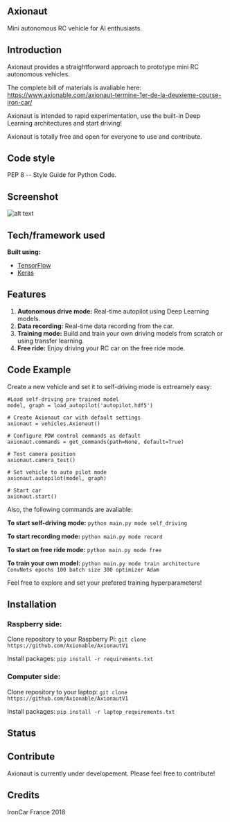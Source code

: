 ## Axionaut
Mini autonomous RC vehicle for AI enthusiasts.

## Introduction
Axionaut provides a straightforward approach to prototype mini RC autonomous vehicles. 

The complete bill of materials is avaliable here:
https://www.axionable.com/axionaut-termine-1er-de-la-deuxieme-course-iron-car/

Axionaut is intended to rapid experimentation, use the built-in Deep Learning architectures and start driving!

Axionaut is totally free and open for everyone to use and contribute.

## Code style
PEP 8 -- Style Guide for Python Code.


## Screenshot
![alt text](https://www.axionable.com/wp-content/uploads/2018/02/axionautV1.png)


## Tech/framework used

<b>Built using:</b>
- [TensorFlow](https://www.tensorflow.org)
- [Keras](https://keras.io)


## Features

1. <strong>Autonomous drive mode:</strong> Real-time autopilot using Deep Learning models.
2. <strong>Data recording:</strong> Real-time data recording from the car.
3. <strong>Training mode:</strong> Build and train your own driving models from scratch or using transfer learning.
4. <strong>Free ride:</strong> Enjoy driving your RC car on the free ride mode.


## Code Example

Create a new vehicle and set it to self-driving mode is extreamely easy:

	#Load self-driving pre trained model
    model, graph = load_autopilot('autopilot.hdf5')

    # Create Axionaut car with default settings
    axionaut = vehicles.Axionaut()

    # Configure PDW control commands as default
    axionaut.commands = get_commands(path=None, default=True)

    # Test camera position
    axionaut.camera_test()

    # Set vehicle to auto pilot mode 
    axionaut.autopilot(model, graph)

    # Start car   
    axionaut.start()


Also, the following commands are avaliable:

<strong>To start self-driving mode:</strong>
`python main.py mode self_driving`

<strong>To start recording mode:</strong>
`python main.py mode record`

<strong>To start on free ride mode:</strong>
`python main.py mode free`

<strong>To train your own model:</strong>
`python main.py mode train architecture ConvNets epochs 100 batch size 300 optimizer Adam`

Feel free to explore and set your prefered training hyperparameters!


## Installation
### Raspberry side:
Clone repository to your Raspberry Pi:
`git clone https://github.com/Axionable/AxionautV1`

Install packages:
`pip install -r requirements.txt`

### Computer side:
Clone repository to your laptop:
`git clone https://github.com/Axionable/AxionautV1`

Install packages:
`pip install -r laptop_requirements.txt`


## Status


## Contribute

Axionaut is currently under developement. Please feel free to contribute!

## Credits
IronCar France 2018
